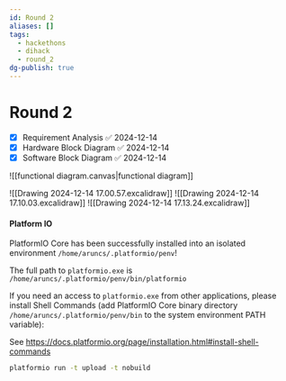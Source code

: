 ```yaml
---
id: Round 2
aliases: []
tags:
  - hackethons
  - dihack
  - round_2
dg-publish: true
---
```

# Round 2

- [x] Requirement Analysis ✅ 2024-12-14
- [x] Hardware Block Diagram ✅ 2024-12-14
- [x] Software Block Diagram ✅ 2024-12-14

![[functional diagram.canvas|functional diagram]]

![[Drawing 2024-12-14 17.00.57.excalidraw]]
![[Drawing 2024-12-14 17.10.03.excalidraw]]
![[Drawing 2024-12-14 17.13.24.excalidraw]]

#### Platform IO
PlatformIO Core has been successfully installed into an isolated environment `/home/aruncs/.platformio/penv`!

The full path to `platformio.exe` is `/home/aruncs/.platformio/penv/bin/platformio`

If you need an access to `platformio.exe` from other applications, please install Shell Commands
(add PlatformIO Core binary directory `/home/aruncs/.platformio/penv/bin` to the system environment PATH variable):

See https://docs.platformio.org/page/installation.html#install-shell-commands

```bash
platformio run -t upload -t nobuild

```